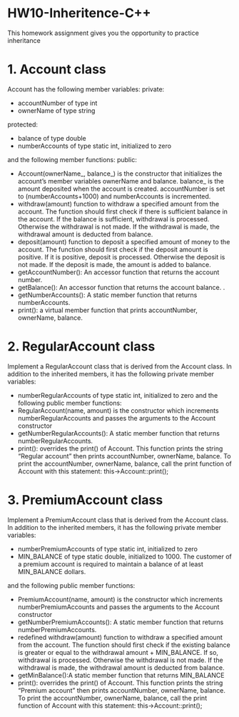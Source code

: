# HW10-Inheritence-C++
This homework assignment gives you the opportunity to practice inheritance

# 1. Account class
Account has the following member variables:
private:
- accountNumber of type int
- ownerName of type string

protected:
- balance of type double
- numberAccounts of type static int, initialized to zero 

and the following member functions:
public:
- Account(ownerName_, balance_) is the constructor that initializes the account’s
member variables ownerName and balance. balance_ is the amount deposited when the
account is created. accountNumber is set to (numberAccounts+1000) and
numberAccounts is incremented.
- withdraw(amount) function to withdraw a specified amount from the account. The function
should first check if there is sufficient balance in the account. If the balance is sufficient,
withdrawal is processed. Otherwise the withdrawal is not made. If the withdrawal is made, the
withdrawal amount is deducted from balance.
- deposit(amount) function to deposit a specified amount of money to the account. The
function should first check if the deposit amount is positive. If it is positive, deposit is processed.
Otherwise the deposit is not made. If the deposit is made, the amount is added to balance.
- getAccountNumber(): An accessor function that returns the account number.
- getBalance(): An accessor function that returns the account balance. .
- getNumberAccounts(): A static member function that returns numberAccounts.
- print(): a virtual member function that prints accountNumber, ownerName,
balance.

# 2. RegularAccount class
Implement a RegularAccount class that is derived from the Account class.
In addition to the inherited members, it has the following private member variables:
- numberRegularAccounts of type static int, initialized to zero
and the following public member functions:
- RegularAccount(name, amount) is the constructor which increments
numberRegularAccounts and passes the arguments to the Account constructor
- getNumberRegularAccounts(): A static member function that returns
numberRegularAccounts.
- print(): overrides the print() of Account. This function prints the string “Regular
account” then prints accountNumber, ownerName, balance. To print the
accountNumber, ownerName, balance, call the print function of Account with
this statement: this->Account::print();

# 3. PremiumAccount class
Implement a PremiumAccount class that is derived from the Account class.
In addition to the inherited members, it has the following private member variables:
- numberPremiumAccounts of type static int, initialized to zero
- MIN_BALANCE of type static double, initialized to 1000. The customer of a premium
account is required to maintain a balance of at least MIN_BALANCE dollars.

and the following public member functions:
- PremiumAccount(name, amount) is the constructor which increments
numberPremiumAccounts and passes the arguments to the Account constructor
- getNumberPremiumAccounts(): A static member function that returns
numberPremiumAccounts.
- redefined withdraw(amount) function to withdraw a specified amount from the account.
The function should first check if the existing balance is greater or equal to the withdrawal
amount + MIN_BALANCE. If so, withdrawal is processed. Otherwise the withdrawal is not made.
If the withdrawal is made, the withdrawal amount is deducted from balance.
- getMinBalance():A static member function that returns MIN_BALANCE
- print(): overrides the print() of Account. This function prints the string “Premium
account” then prints accountNumber, ownerName, balance. To print the
accountNumber, ownerName, balance, call the print function of Account with
this statement: this->Account::print();


